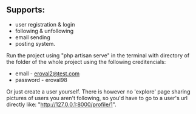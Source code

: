 ## Supports:
- user registration & login
- following & unfollowing
- email sending
- posting system.

Run the project using "php artisan serve" in the terminal with directory of the folder of the whole project using the following creditencials:
- email - eroval2@test.com
- password - eroval98

Or just create a user yourself. There is however no 'explore' page sharing pictures of users you aren't following, so you'd have to go to a user's url directly like: "http://127.0.0.1:8000/profile/1".
